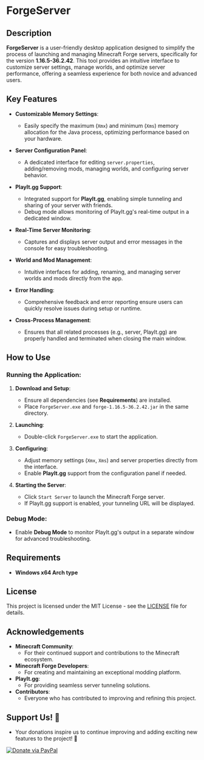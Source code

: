 # ForgeServer

## Description

**ForgeServer** is a user-friendly desktop application designed to simplify the process of launching and managing Minecraft Forge servers, specifically for the version **1.16.5-36.2.42**. This tool provides an intuitive interface to customize server settings, manage worlds, and optimize server performance, offering a seamless experience for both novice and advanced users.

## Key Features

- **Customizable Memory Settings**:
  - Easily specify the maximum (`Xmx`) and minimum (`Xms`) memory allocation for the Java process, optimizing performance based on your hardware.

- **Server Configuration Panel**:
  - A dedicated interface for editing `server.properties`, adding/removing mods, managing worlds, and configuring server behavior.

- **PlayIt.gg Support**:
  - Integrated support for **PlayIt.gg**, enabling simple tunneling and sharing of your server with friends. 
  - Debug mode allows monitoring of PlayIt.gg's real-time output in a dedicated window.

- **Real-Time Server Monitoring**:
  - Captures and displays server output and error messages in the console for easy troubleshooting.

- **World and Mod Management**:
  - Intuitive interfaces for adding, renaming, and managing server worlds and mods directly from the app.

- **Error Handling**:
  - Comprehensive feedback and error reporting ensure users can quickly resolve issues during setup or runtime.

- **Cross-Process Management**:
  - Ensures that all related processes (e.g., server, PlayIt.gg) are properly handled and terminated when closing the main window.

## How to Use

### Running the Application:
1. **Download and Setup**:
   - Ensure all dependencies (see **Requirements**) are installed.
   - Place `ForgeServer.exe` and `forge-1.16.5-36.2.42.jar` in the same directory.

2. **Launching**:
   - Double-click `ForgeServer.exe` to start the application.

3. **Configuring**:
   - Adjust memory settings (`Xmx`, `Xms`) and server properties directly from the interface.
   - Enable **PlayIt.gg** support from the configuration panel if needed.

4. **Starting the Server**:
   - Click `Start Server` to launch the Minecraft Forge server.
   - If PlayIt.gg support is enabled, your tunneling URL will be displayed.

### Debug Mode:
- Enable **Debug Mode** to monitor PlayIt.gg's output in a separate window for advanced troubleshooting.

## Requirements

- **Windows x64 Arch type**

## License

This project is licensed under the MIT License - see the [LICENSE](./LICENSE.md) file for details.

## Acknowledgements

- **Minecraft Community**:
  - For their continued support and contributions to the Minecraft ecosystem.
- **Minecraft Forge Developers**:
  - For creating and maintaining an exceptional modding platform.
- **PlayIt.gg**:
  - For providing seamless server tunneling solutions.
- **Contributors**:
  - Everyone who has contributed to improving and refining this project.

## Support Us! 💖

- Your donations inspire us to continue improving and adding exciting new features to the project! 🙌
  
[![Donate via PayPal](https://www.paypalobjects.com/webstatic/en_US/i/buttons/PP_logo_h_200x51.png)]([https://paypal.me/BV0073194](https://www.paypal.com/paypalme/bvm1705))
